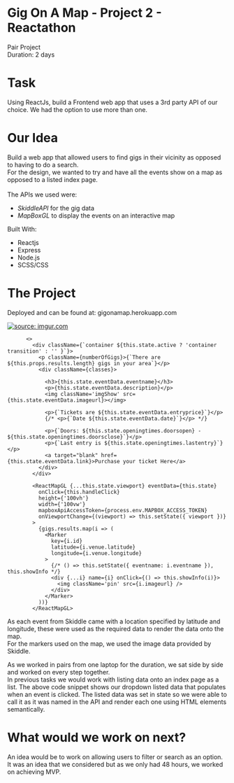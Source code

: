 # Gig On A Map - Project 2 - Reactathon #
Pair Project
<br />
Duration: 2 days


# Task #
Using ReactJs, build a Frontend web app that uses a 3rd party API of our choice. We had the option to use more than one.


# Our Idea #
Build a web app that allowed users to find gigs in their vicinity as opposed to having to do a search.
<br />
For the design, we wanted to try and have all the events show on a map as opposed to a listed index page.
<br />
<br />
The APIs we used were:
- *SkiddleAPI* for the gig data
- *MapBoxGL* to display the events on an interactive map

Built With:
- Reactjs
- Express
- Node.js
- SCSS/CSS

#  The Project #

Deployed and can be found at: gigonamap.herokuapp.com

<a href="https://imgur.com/xURnFuT"><img src="https://i.imgur.com/xURnFuT.png" title="source: imgur.com" /></a>

```return (
      <>
        <div className={`container ${this.state.active ? 'container transition' : '' }`}>
          <p className={numberOfGigs}>{`There are ${this.props.results.length} gigs in your area`}</p>
          <div className={classes}>

            <h3>{this.state.eventData.eventname}</h3>
            <p>{this.state.eventData.description}</p>
            <img className='imgShow' src={this.state.eventData.imageurl}></img>
            
            <p>{`Tickets are ${this.state.eventData.entryprice}`}</p>
            {/* <p>{`Date ${this.state.eventData.date}`}</p> */}
            
            <p>{`Doors: ${this.state.openingtimes.doorsopen} - ${this.state.openingtimes.doorsclose}`}</p>
            <p>{`Last entry is ${this.state.openingtimes.lastentry}`}</p>
            <a target="blank" href={this.state.eventData.link}>Purchase your ticket Here</a>
          </div>
        </div>

        <ReactMapGL {...this.state.viewport} eventData={this.state}
          onClick={this.handleClick}
          height={'100vh'}
          width={'100vw'}
          mapboxApiAccessToken={process.env.MAPBOX_ACCESS_TOKEN}
          onViewportChange={(viewport) => this.setState({ viewport })}
        >
          {gigs.results.map(i => (
            <Marker
              key={i.id}
              latitude={i.venue.latitude}
              longitude={i.venue.longitude}
            >
              {/* () => this.setState({ eventname: i.eventname }), this.showInfo */}
              <div {...i} name={i} onClick={() => this.showInfo(i)}>
                <img className='pin' src={i.imageurl} />
              </div>
            </Marker>
          ))}
        </ReactMapGL>        
```

As each event from Skiddle came with a location specified by latitude and longitude, these were used as the required data to render the data onto the map.
<br />
For the markers used on the map, we used the image data provided by Skiddle.


As we worked in pairs from one laptop for the duration, we sat side by side and worked on every step together. 
<br />
In previous tasks we would work with listing data onto an index page as a list.  The above code snippet shows our dropdown listed data that populates when an event is clicked.  The listed data was set in state so we were able to call it as it was named in the API and render each one using HTML elements semantically.


# What would we work on next? #
An idea would be to work on allowing users to filter or search as an option.  It was an idea that we considered but as we only had 48 hours, we worked on achieving MVP.
